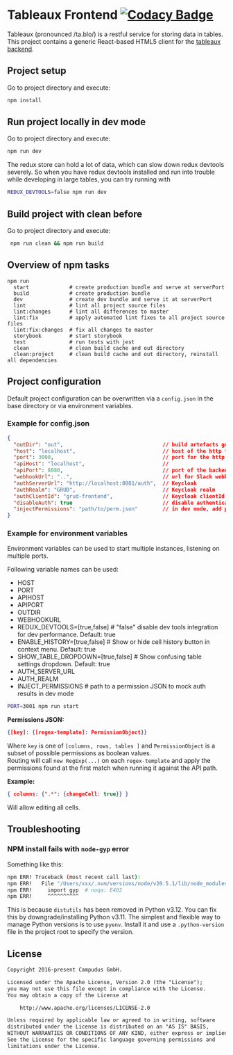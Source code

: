 # Tableaux Frontend [![Codacy Badge](https://api.codacy.com/project/badge/Grade/f0d9aa2ca53f415f91d355ed713ae405)](https://www.codacy.com/app/Campudus/tableaux-frontend?utm_source=github.com&amp;utm_medium=referral&amp;utm_content=campudus/tableaux-frontend&amp;utm_campaign=Badge_Grade)

Tableaux (pronounced /ta.blo/) is a restful service for storing data in tables. This project contains a generic React-based HTML5 client for the [tableaux backend](https://github.com/campudus/tableaux).

## Project setup

Go to project directory and execute:

```sh
npm install
```

## Run project locally in dev mode

Go to project directory and execute:

```sh
npm run dev
```

The redux store can hold a lot of data, which can slow down redux devtools severely. So when you have redux devtools installed and run into trouble while developing in large tables, you can try running
with

```sh
REDUX_DEVTOOLS=false npm run dev
```

## Build project with clean before

Go to project directory and execute:

```sh
 npm run clean && npm run build
```

## Overview of npm tasks

``` shell
npm run
  start             # create production bundle and serve at serverPort
  build             # create production bundle
  dev               # create dev bundle and serve it at serverPort
  lint              # lint all project source files
  lint:changes      # lint all differences to master
  lint:fix          # apply automated lint fixes to all project source files
  lint:fix:changes  # fix all changes to master
  storybook         # start storybook
  test              # run tests with jest
  clean             # clean build cache and out directory
  clean:project     # clean build cache and out directory, reinstall all dependencies
```

## Project configuration

Default project configuration can be overwritten via a `config.json` in the base directory or via environment variables.

### Example for config.json

```json
{
  "outDir": "out",                                // build artefacts go here
  "host": "localhost",                            // host of the http frontend
  "port": 3000,                                   // port for the http frontend
  "apiHost": "localhost",                         //
  "apiPort": 8080,                                // port of the backend service
  "webhookUrl": "..",                             // url for Slack webhook to receive user feedback
  "authServerUrl": "http://localhost:8081/auth",  // Keycloak
  "authRealm": "GRUD",                            // Keycloak realm
  "authClientId": "grud-frontend",                // Keycloak clientId
  "disableAuth": true                             // disable authentication for frontends behind old proxy (default: false),
  "injectPermissions": "path/to/perm.json"        // in dev mode, add permissions as if given by authentication and user role
}
```

### Example for environment variables

Environment variables can be used to start multiple instances, listening on multiple ports.

Following variable names can be used:

- HOST
- PORT
- APIHOST
- APIPORT
- OUTDIR
- WEBHOOKURL
- REDUX_DEVTOOLS=[true,false] # "false" disable dev tools integration for dev performance. Default: true
- ENABLE_HISTORY=[true,false] # Show or hide cell history button in context menu. Default: true
- SHOW_TABLE_DROPDOWN=[true,false] # Show confusing table settings dropdown. Default: true
- AUTH_SERVER_URL
- AUTH_REALM
- INJECT_PERMISSIONS # path to a permission JSON to mock auth results in dev mode

```sh
PORT=3001 npm run start
```

**Permissions JSON:**

``` json
{[key]: {[regex-template]: PermissionObject}}
```

Where `key` is one of `[columns, rows, tables ]` and `PermissionObject` is a subset of possible permissions as boolean values.  
Routing will call `new RegExp(...)` on each `regex-template` and apply the
permissions found at the first match when running it against the API path.

**Example:**

``` json
{ columns: {".*": {changeCell: true}} }
```

Will allow editing all cells.

## Troubleshooting

### NPM install fails with `node-gyp` error

Something like this:

```sh
npm ERR! Traceback (most recent call last):
npm ERR!   File "/Users/xxx/.nvm/versions/node/v20.5.1/lib/node_modules/npm/node_modules/node-gyp/gyp/gyp_main.py", line 42, in <module>
npm ERR!     import gyp  # noqa: E402
npm ERR!     ^^^^^^^^^^
```

This is because `distutils` has been removed in Python v3.12. You can fix this by downgrade/installing Python v3.11.
The simplest and flexible way to manage Python versions is to use `pyenv`. Install it and use a `.python-version` file in the project root to specify the version.

## License

```txt
Copyright 2016-present Campudus GmbH.

Licensed under the Apache License, Version 2.0 (the "License");
you may not use this file except in compliance with the License.
You may obtain a copy of the License at

    http://www.apache.org/licenses/LICENSE-2.0

Unless required by applicable law or agreed to in writing, software
distributed under the License is distributed on an "AS IS" BASIS,
WITHOUT WARRANTIES OR CONDITIONS OF ANY KIND, either express or implied.
See the License for the specific language governing permissions and
limitations under the License.
```
